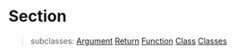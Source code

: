 # Section




> subclasses: [Argument](argument.md) [Return](return.md) [Function](function.md) [Class](class.md) [Classes](classes.md) 

